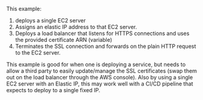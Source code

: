 This example:

1. deploys a single EC2 server
1. Assigns an elastic IP address to that EC2 server.
1. Deploys a load balancer that listens for HTTPS connections and uses the 
provided certificate ARN (variable)
1. Terminates the SSL connection and forwards on the plain HTTP request to the 
EC2 server.

This example is good for when one is deploying a service, but needs to allow a 
third party to easily update/manage the SSL certificates (swap them out on the 
load balancer through the AWS console). Also by using a single EC2 server with 
an Elastic IP, this may work well with a CI/CD pipeline that expects to deploy 
to a single fixed IP.
